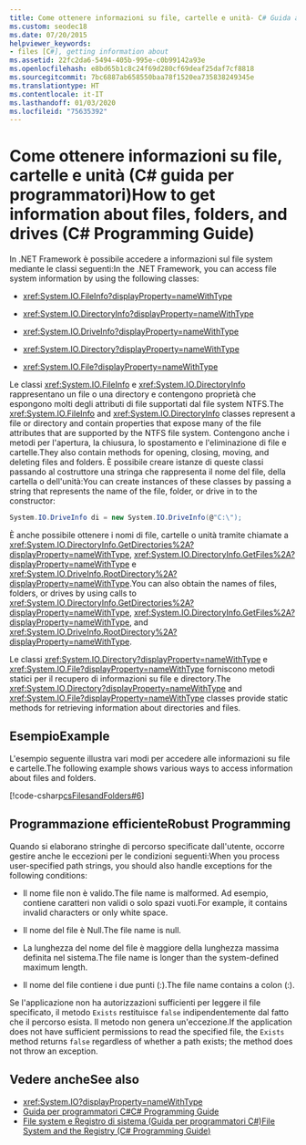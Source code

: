 ```yaml
---
title: Come ottenere informazioni su file, cartelle e unità- C# Guida alla programmazione
ms.custom: seodec18
ms.date: 07/20/2015
helpviewer_keywords:
- files [C#], getting information about
ms.assetid: 22fc2da6-5494-405b-995e-c0b99142a93e
ms.openlocfilehash: e8bd65b1c8c24f69d280cf69deaf25daf7cf8818
ms.sourcegitcommit: 7bc6887ab658550baa78f1520ea735838249345e
ms.translationtype: HT
ms.contentlocale: it-IT
ms.lasthandoff: 01/03/2020
ms.locfileid: "75635392"
---
```

# <a name="how-to-get-information-about-files-folders-and-drives--c-programming-guide"></a><span data-ttu-id="4e326-102">Come ottenere informazioni su file, cartelle e unità (C# guida per programmatori)</span><span class="sxs-lookup"><span data-stu-id="4e326-102">How to get information about files, folders, and drives  (C# Programming Guide)</span></span>
<span data-ttu-id="4e326-103">In .NET Framework è possibile accedere a informazioni sul file system mediante le classi seguenti:</span><span class="sxs-lookup"><span data-stu-id="4e326-103">In the .NET Framework, you can access file system information by using the following classes:</span></span>  
  
- <xref:System.IO.FileInfo?displayProperty=nameWithType>  
  
- <xref:System.IO.DirectoryInfo?displayProperty=nameWithType>  
  
- <xref:System.IO.DriveInfo?displayProperty=nameWithType>  
  
- <xref:System.IO.Directory?displayProperty=nameWithType>  
  
- <xref:System.IO.File?displayProperty=nameWithType>  
  
 <span data-ttu-id="4e326-104">Le classi <xref:System.IO.FileInfo> e <xref:System.IO.DirectoryInfo> rappresentano un file o una directory e contengono proprietà che espongono molti degli attributi di file supportati dal file system NTFS.</span><span class="sxs-lookup"><span data-stu-id="4e326-104">The <xref:System.IO.FileInfo> and <xref:System.IO.DirectoryInfo> classes represent a file or directory and contain properties that expose many of the file attributes that are supported by the NTFS file system.</span></span> <span data-ttu-id="4e326-105">Contengono anche i metodi per l'apertura, la chiusura, lo spostamento e l'eliminazione di file e cartelle.</span><span class="sxs-lookup"><span data-stu-id="4e326-105">They also contain methods for opening, closing, moving, and deleting files and folders.</span></span> <span data-ttu-id="4e326-106">È possibile creare istanze di queste classi passando al costruttore una stringa che rappresenta il nome del file, della cartella o dell'unità:</span><span class="sxs-lookup"><span data-stu-id="4e326-106">You can create instances of these classes by passing a string that represents the name of the file, folder, or drive in to the constructor:</span></span>  
  
```csharp  
System.IO.DriveInfo di = new System.IO.DriveInfo(@"C:\");  
```  
  
 <span data-ttu-id="4e326-107">È anche possibile ottenere i nomi di file, cartelle o unità tramite chiamate a <xref:System.IO.DirectoryInfo.GetDirectories%2A?displayProperty=nameWithType>, <xref:System.IO.DirectoryInfo.GetFiles%2A?displayProperty=nameWithType> e <xref:System.IO.DriveInfo.RootDirectory%2A?displayProperty=nameWithType>.</span><span class="sxs-lookup"><span data-stu-id="4e326-107">You can also obtain the names of files, folders, or drives by using calls to <xref:System.IO.DirectoryInfo.GetDirectories%2A?displayProperty=nameWithType>, <xref:System.IO.DirectoryInfo.GetFiles%2A?displayProperty=nameWithType>, and <xref:System.IO.DriveInfo.RootDirectory%2A?displayProperty=nameWithType>.</span></span>  
  
 <span data-ttu-id="4e326-108">Le classi <xref:System.IO.Directory?displayProperty=nameWithType> e <xref:System.IO.File?displayProperty=nameWithType> forniscono metodi statici per il recupero di informazioni su file e directory.</span><span class="sxs-lookup"><span data-stu-id="4e326-108">The <xref:System.IO.Directory?displayProperty=nameWithType> and <xref:System.IO.File?displayProperty=nameWithType> classes provide static methods for retrieving information about directories and files.</span></span>  
  
## <a name="example"></a><span data-ttu-id="4e326-109">Esempio</span><span class="sxs-lookup"><span data-stu-id="4e326-109">Example</span></span>  
 <span data-ttu-id="4e326-110">L'esempio seguente illustra vari modi per accedere alle informazioni su file e cartelle.</span><span class="sxs-lookup"><span data-stu-id="4e326-110">The following example shows various ways to access information about files and folders.</span></span>  
  
 [!code-csharp[csFilesandFolders#6](~/samples/snippets/csharp/VS_Snippets_VBCSharp/csFilesAndFolders/CS/FileIteration.cs#6)]  
  
## <a name="robust-programming"></a><span data-ttu-id="4e326-111">Programmazione efficiente</span><span class="sxs-lookup"><span data-stu-id="4e326-111">Robust Programming</span></span>  
 <span data-ttu-id="4e326-112">Quando si elaborano stringhe di percorso specificate dall'utente, occorre gestire anche le eccezioni per le condizioni seguenti:</span><span class="sxs-lookup"><span data-stu-id="4e326-112">When you process user-specified path strings, you should also handle exceptions for the following conditions:</span></span>  
  
- <span data-ttu-id="4e326-113">Il nome file non è valido.</span><span class="sxs-lookup"><span data-stu-id="4e326-113">The file name is malformed.</span></span> <span data-ttu-id="4e326-114">Ad esempio, contiene caratteri non validi o solo spazi vuoti.</span><span class="sxs-lookup"><span data-stu-id="4e326-114">For example, it contains invalid characters or only white space.</span></span>  
  
- <span data-ttu-id="4e326-115">Il nome del file è Null.</span><span class="sxs-lookup"><span data-stu-id="4e326-115">The file name is null.</span></span>  
  
- <span data-ttu-id="4e326-116">La lunghezza del nome del file è maggiore della lunghezza massima definita nel sistema.</span><span class="sxs-lookup"><span data-stu-id="4e326-116">The file name is longer than the system-defined maximum length.</span></span>  
  
- <span data-ttu-id="4e326-117">Il nome del file contiene i due punti (:).</span><span class="sxs-lookup"><span data-stu-id="4e326-117">The file name contains a colon (:).</span></span>  
  
 <span data-ttu-id="4e326-118">Se l'applicazione non ha autorizzazioni sufficienti per leggere il file specificato, il metodo `Exists` restituisce `false` indipendentemente dal fatto che il percorso esista. Il metodo non genera un'eccezione.</span><span class="sxs-lookup"><span data-stu-id="4e326-118">If the application does not have sufficient permissions to read the specified file, the `Exists` method returns `false` regardless of whether a path exists; the method does not throw an exception.</span></span>  
  
## <a name="see-also"></a><span data-ttu-id="4e326-119">Vedere anche</span><span class="sxs-lookup"><span data-stu-id="4e326-119">See also</span></span>

- <xref:System.IO?displayProperty=nameWithType>
- [<span data-ttu-id="4e326-120">Guida per programmatori C#</span><span class="sxs-lookup"><span data-stu-id="4e326-120">C# Programming Guide</span></span>](../index.md)
- [<span data-ttu-id="4e326-121">File system e Registro di sistema (Guida per programmatori C#)</span><span class="sxs-lookup"><span data-stu-id="4e326-121">File System and the Registry (C# Programming Guide)</span></span>](./index.md)
